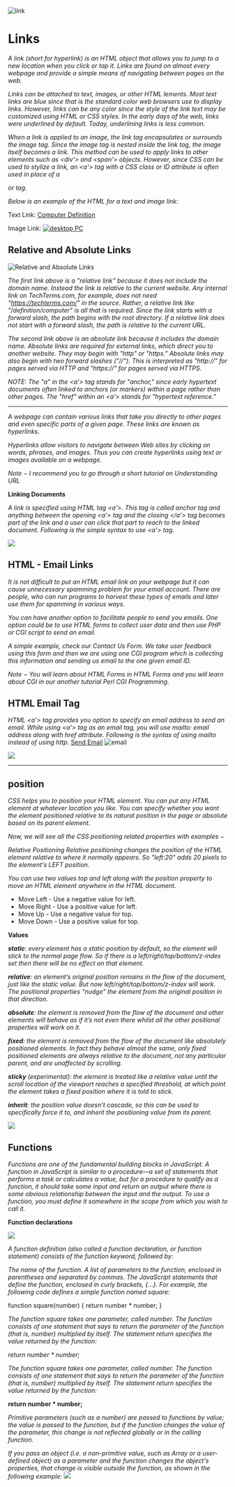 
![link](https://1.bp.blogspot.com/-TZqlIKhGRaQ/VubNV0HuMzI/AAAAAAAAG6c/d7DWNFoX3w87luF3-ye_hE23R7PNRMDgg/s100/link.png)
# **Links**

_A link (short for hyperlink) is an HTML object that allows you to jump to a new location when you click or tap it. Links are found on almost every webpage and provide a simple means of navigating between pages on the web._

_Links can be attached to text, images, or other HTML lements. Most text links are blue since that is the standard color web browsers use to display links. However, links can be any color since the style of the link text may be_ _customized using HTML or CSS styles. In the early days of the web, links were underlined by default. Today, underlining links is less common._

_When a link is applied to an image, the link tag encapsulates or surrounds the image tag. Since the image tag is nested inside the link tag, the image itself becomes a link. This method can be used to apply links to other elements such as <div'> and <span'> objects. However, since CSS can be used to stylize a link, an <a'> tag with a CSS class or ID attribute is often used in place of a <div> or <span> tag._


_Below is an example of the HTML for a text and image link:_

Text Link: <a href="/definition/computer">Computer Definition</a>

Image Link: <a href="https://techterms.com/definition/computer"><img src="/images/computer.jpg" alt="desktop PC"></a>

## Relative and Absolute Links

![Relative and Absolute Links](https://www.rankmovers.com/wp-content/uploads/2020/08/Absolute-vs-relative-example-to-use.jpg)

_The first link above is a "relative link" because it does not include the domain name. Instead the link is relative to the current website. Any internal link on TechTerms.com, for example, does not need "https://techterms.com/" in the source. Rather, a relative link like "/definition/computer" is all that is required. Since the link starts with a forward slash, the path begins with the root directory. If a relative link does not start with a forward slash, the path is relative to the current URL._

_The second link above is an absolute link because it includes the domain name. Absolute links are required for external links, which direct you to another website. They may begin with "http" or "https." Absolute links may also begin with two forward slashes ("//"). This is interpreted as "http://" for pages served via HTTP and "https://" for pages served via HTTPS._

_NOTE: The "a" in the <a'> tag stands for "anchor," since early hypertext documents often linked to anchors (or markers) within a page rather than other pages. The "href" within an <a'> stands for "hypertext reference."_
***
_A webpage can contain various links that take you directly to other pages and even specific parts of a given page. These links are known as hyperlinks._

_Hyperlinks allow visitors to navigate between Web sites by clicking on words, phrases, and images. Thus you can create hyperlinks using text or images available on a webpage._

_Note − I recommend you to go through a short tutorial on Understanding URL_

**Linking Documents** 

_A link is specified using HTML tag <a'>. This tag is called anchor tag and anything between the opening <a'> tag and the closing </a'> tag becomes part of the link and a user can click that part to reach to the linked document. Following is the simple syntax to use <a'> tag._

![](https://lorelle.files.wordpress.com/2015/03/links-html-anchor-tag-code-breakdown-lorelle-wordpress-school.png?w=1024&h=509)

## HTML - Email Links


_It is not difficult to put an HTML email link on your webpage but it can cause unnecessary spamming problem for your email account. There are people, who can run programs to harvest these types of emails and later use them for spamming in various ways._

_You can have another option to facilitate people to send you emails. One option could be to use HTML forms to collect user data and then use PHP or CGI script to send an email._

_A simple example, check our Contact Us Form. We take user feedback using this form and then we are using one CGI program which is collecting this information and sending us email to the one given email ID._

_Note − You will learn about HTML Forms in HTML Forms and you will learn about CGI in our another tutorial Perl CGI Programming._

## HTML Email Tag
_HTML <a'> tag provides you option to specify an email address to send an email. While using <a'> tag as an email tag, you will use mailto: email address along with href attribute. Following is the syntax of using mailto instead of using http._
<a href = "mailto:qasemcoder2020@gmailcom">Send Email</a>
![email](https://i.ibb.co/s119bRm/Screenshot-from-2021-04-27-18-46-16.png)


![](https://i.stack.imgur.com/5Pg9B.png)
***
## position

_CSS helps you to position your HTML element. You can put any HTML element at whatever location you like. You can specify whether you want the element positioned relative to its natural position in the page or absolute based on its parent element._

_Now, we will see all the CSS positioning related properties with examples −_

_Relative Positioning_
_Relative positioning changes the position of the HTML element relative to where it normally appears. So "left:20" adds 20 pixels to the element's LEFT position._

_You can use two values top and left along with the position property to move an HTML element anywhere in the HTML document._

* Move Left - Use a negative value for left.
* Move Right - Use a positive value for left.
* Move Up - Use a negative value for top.
* Move Down - Use a positive value for top.

**Values**

_**static**: every element has a static position by default, so the element will stick to the normal page flow. So if there is a left/right/top/bottom/z-index set then there will be no effect on that element._

_**relative**: an element’s original position remains in the flow of the document, just like the static value. But now left/right/top/bottom/z-index will work. The positional properties “nudge” the element from the original position in that direction._

_**absolute**: the element is removed from the flow of the document and other elements will behave as if it’s not even there whilst all the other positional properties will work on it._

_**fixed**: the element is removed from the flow of the document like absolutely positioned elements. In fact they behave almost the same, only fixed positioned elements are always relative to the document, not any particular parent, and are unaffected by scrolling._

_**sticky** (experimental): the element is treated like a relative value until the scroll location of the viewport reaches a specified threshold, at which point the element takes a fixed position where it is told to stick._

_**inherit**: the position value doesn’t cascade, so this can be used to specifically force it to, and inherit the positioning value from its parent._

![](https://hackernoon.com/drafts/t2w3yae.png)


## Functions

_Functions are one of the fundamental building blocks in JavaScript. A function in JavaScript is similar to a procedure—a set of statements that performs a task or calculates a value, but for a procedure to qualify as a function, it should take some input and return an output where there is some obvious relationship between the input and the output. To use a function, you must define it somewhere in the scope from which you wish to call it._

**Function declarations**

![](https://s3.amazonaws.com/codecademy-content/courses/learn-javascript-functions/Diagram/declaration.svg)

_A function definition (also called a function declaration, or function statement) consists of the function keyword, followed by:_

_The name of the function._
_A list of parameters to the function, enclosed in parentheses and separated by commas._
_The JavaScript statements that define the function, enclosed in curly brackets, {...}._
_For example, the following code defines a simple function named square:_


function square(number) {
  return number * number;
}

_The function square takes one parameter, called number. The function consists of one statement that says to return the parameter of the function (that is, number) multiplied by itself. The statement return specifies the value returned by the function:_

_return number * number;_

_The function square takes one parameter, called number. The function consists of one statement that says to return the parameter of the function (that is, number) multiplied by itself. The statement return specifies the value returned by the function:_

**return number * number;**


_Primitive parameters (such as a number) are passed to functions by value; the value is passed to the function, but if the function changes the value of the parameter, this change is not reflected globally or in the calling function._

_If you pass an object (i.e. a non-primitive value, such as Array or a user-defined object) as a parameter and the function changes the object's properties, that change is visible outside the function, as shown in the following example:_
![](https://i.ytimg.com/vi/bkKuqKASG_8/maxresdefault.jpg)


